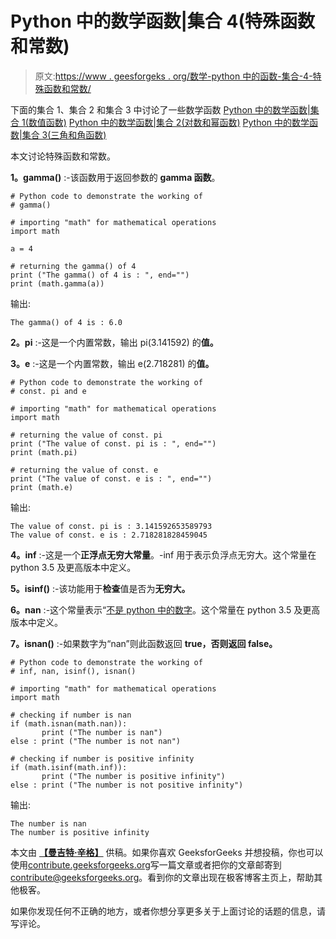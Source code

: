# Python 中的数学函数|集合 4(特殊函数和常数)

> 原文:[https://www . geesforgeks . org/数学-python 中的函数-集合-4-特殊函数和常数/](https://www.geeksforgeeks.org/mathematical-functions-in-python-set-4-special-functions-and-constants/)

下面的集合 1、集合 2 和集合 3 中讨论了一些数学函数
[Python 中的数学函数|集合 1(数值函数)](https://www.geeksforgeeks.org/mathematical-functions-python-set-1-numeric-functions/)
[Python 中的数学函数|集合 2(对数和幂函数)](https://www.geeksforgeeks.org/mathematical-functions-python-set-2-logarithmic-power-functions/)
[Python 中的数学函数|集合 3(三角和角函数)](https://www.geeksforgeeks.org/mathematical-functions-in-python-set-3-trigonometric-and-angular-functions/)

本文讨论特殊函数和常数。

**1。gamma()** :-该函数用于返回参数的 **gamma 函数**。

```
# Python code to demonstrate the working of
# gamma()

# importing "math" for mathematical operations
import math

a = 4

# returning the gamma() of 4
print ("The gamma() of 4 is : ", end="")
print (math.gamma(a))
```

输出:

```
The gamma() of 4 is : 6.0

```

**2。pi** :-这是一个内置常数，输出 pi(3.141592) 的**值。**

**3。e** :-这是一个内置常数，输出 e(2.718281) 的**值。**

```
# Python code to demonstrate the working of
# const. pi and e

# importing "math" for mathematical operations
import math

# returning the value of const. pi
print ("The value of const. pi is : ", end="")
print (math.pi)

# returning the value of const. e
print ("The value of const. e is : ", end="")
print (math.e)
```

输出:

```
The value of const. pi is : 3.141592653589793
The value of const. e is : 2.718281828459045

```

**4。inf** :-这是一个**正浮点无穷大常量**。-inf 用于表示负浮点无穷大。这个常量在 python 3.5 及更高版本中定义。

**5。isinf()** :-该功能用于**检查**值是否为**无穷大。**

**6。nan** :-这个常量表示“[不是 python 中的数字](https://www.geeksforgeeks.org/nan-in-cpp-what-is-it-and-how-to-check-for-it/)。这个常量在 python 3.5 及更高版本中定义。

**7。isnan()** :-如果数字为“nan”则此函数返回 **true，否则返回 false。**

```
# Python code to demonstrate the working of
# inf, nan, isinf(), isnan()

# importing "math" for mathematical operations
import math

# checking if number is nan
if (math.isnan(math.nan)):
       print ("The number is nan")
else : print ("The number is not nan")

# checking if number is positive infinity
if (math.isinf(math.inf)):
       print ("The number is positive infinity")
else : print ("The number is not positive infinity")
```

输出:

```
The number is nan
The number is positive infinity

```

本文由 **[【曼吉特·辛格】](https://www.geeksforgeeks.org/geek-of-the-month/)** 供稿。如果你喜欢 GeeksforGeeks 并想投稿，你也可以使用[contribute.geeksforgeeks.org](http://www.contribute.geeksforgeeks.org)写一篇文章或者把你的文章邮寄到 contribute@geeksforgeeks.org。看到你的文章出现在极客博客主页上，帮助其他极客。

如果你发现任何不正确的地方，或者你想分享更多关于上面讨论的话题的信息，请写评论。